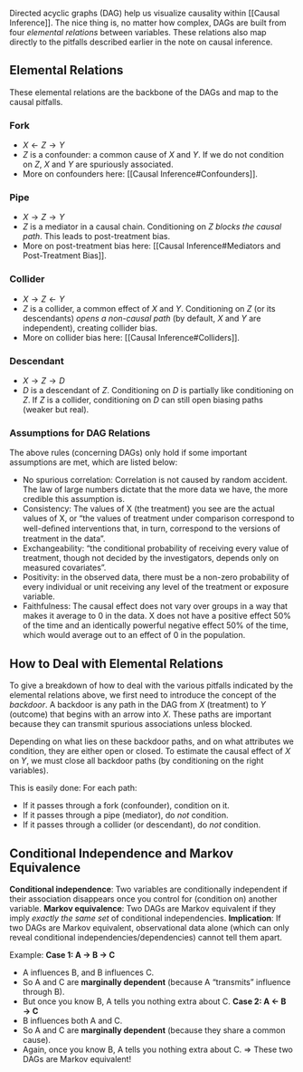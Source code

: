 Directed acyclic graphs (DAG) help us visualize causality within [[Causal Inference]]. The nice thing is, no matter how complex, DAGs are built from four _elemental relations_ between variables. These relations also map directly to the pitfalls described earlier in the note on causal inference.
## Elemental Relations
These elemental relations are the backbone of the DAGs and map to the causal pitfalls.
### Fork
- $X ← Z → Y$
- $Z$ is a confounder: a common cause of $X$ and $Y$. If we do not condition on $Z$, $X$ and $Y$ are spuriously associated.
- More on confounders here: [[Causal Inference#Confounders]].
### Pipe
- $X → Z → Y$
- $Z$ is a mediator in a causal chain. Conditioning on $Z$ _blocks the causal path_. This leads to post-treatment bias.
- More on post-treatment bias here: [[Causal Inference#Mediators and Post-Treatment Bias]].
### Collider
- $X → Z ← Y$
- $Z$ is a collider, a common effect of $X$ and $Y$. Conditioning on $Z$ (or its descendants) _opens a non-causal path_ (by default, $X$ and $Y$ are independent), creating collider bias.
- More on collider bias here: [[Causal Inference#Colliders]]. 
### Descendant
- $X → Z → D$
- $D$ is a descendant of $Z$. Conditioning on $D$ is partially like conditioning on $Z$. If $Z$ is a collider, conditioning on $D$ can still open biasing paths (weaker but real).
### Assumptions for DAG Relations
The above rules (concerning DAGs) only hold if some important assumptions are met, which are listed below:
- No spurious correlation: Correlation is not caused by random accident. The law of large numbers dictate that the more data we have, the more credible this assumption is.
- Consistency: The values of X (the treatment) you see are the actual values of X, or “the values of treatment under comparison correspond to well-deﬁned interventions that, in turn, correspond to the versions of treatment in the data”.
- Exchangeability: “the conditional probability of receiving every value of treatment, though not decided by the investigators, depends only on measured covariates”.
- Positivity: in the observed data, there must be a non-zero probability of every individual or unit receiving any level of the treatment or exposure variable.
- Faithfulness: The causal effect does not vary over groups in a way that makes it average to 0 in the data. X does not have a positive effect 50% of the time and an identically powerful negative effect 50% of the time, which would average out to an effect of 0 in the population.
## How to Deal with Elemental Relations
To give a breakdown of how to deal with the various pitfalls indicated by the elemental relations above, we first need to introduce the concept of the *backdoor*. A backdoor is any path in the DAG from $X$ (treatment) to $Y$ (outcome) that begins with an arrow into $X$.  These paths are important because they can transmit spurious associations unless blocked.

Depending on what lies on these backdoor paths, and on what attributes we condition, they are either open or closed. To estimate the causal effect of $X$ on $Y$, we must close all backdoor paths (by conditioning on the right variables).

This is easily done: For each path:
- If it passes through a fork (confounder), condition on it.
- If it passes through a pipe (mediator), do _not_ condition.
- If it passes through a collider (or descendant), do _not_ condition.
## Conditional Independence and Markov Equivalence
**Conditional independence**: Two variables are conditionally independent if their association disappears once you control for (condition on) another variable.
**Markov equivalence**: Two DAGs are Markov equivalent if they imply _exactly the same set_ of conditional independencies.
**Implication**: If two DAGs are Markov equivalent, observational data alone (which can only reveal conditional independencies/dependencies) cannot tell them apart.

Example: 
**Case 1: A → B → C**
- A influences B, and B influences C.
- So A and C are **marginally dependent** (because A “transmits” influence through B).
- But once you know B, A tells you nothing extra about C.
**Case 2: A ← B → C**
- B influences both A and C.
- So A and C are **marginally dependent** (because they share a common cause).
- Again, once you know B, A tells you nothing extra about C.
=> These two DAGs are Markov equivalent!

